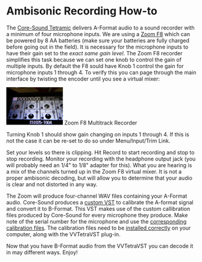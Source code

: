 # Ambisonic Recording How-to

The [Core-Sound Tetramic](http://www.core-sound.com/TetraMic/1.php) delivers A-Format audio to a sound recorder with a minimum of four microphone inputs.  We are using a [Zoom F8](https://www.zoom-na.com/products/field-video-recording/field-recording/zoom-f8-multitrack-field-recorder) which can be powered by 8 AA batteries (make sure your batteries are fully charged before going out in the field).  It is necessary for the microphone inputs to have their gain set to the *exact same gain level*.  The Zoom F8 recorder simplifies this task because we can set one knob to control the gain of multiple inputs.  By default the F8 sould have Knob 1 control the gain for microphone inputs 1 through 4.  To verify this you can page through the main interface by twisting the encoder until you see a virtual mixer:

<img src="ambisonic-recording/images/ZoomF8-mixer.jpg" width="150" height="100"/>  Zoom F8 Multitrack Recorder

Turning Knob 1 should show gain changing on inputs 1 through 4.  If this is not the case it can be re-set to do so under Menu/Input/Trim Link.

Set your levels so there is clipping.  Hit Record to start recording and stop to stop recording.  Monitor your recording with the headphone output jack (you will probably need an 1/4" to 1/8" adapter for this).  What you are hearing is a mix of the channels turned up in the Zoom F8 virtual mixer.  It is not a proper ambisonic decoding, but will allow you to determine that your audio is clear and not distorted in any way.

The Zoom will produce four-channel WAV files containing your A-Format audio.  Core-Sound produces a [custom VST](https://www.vvaudio.com/products/VVTetraVST) to calibrate the A-format signal and convert it to B-Format.  This VST makes use of the custom callibration files produced by Core-Sound for every microphone they produce.  Make note of the serial number for the microphone and use the [corresponding calibration files](ambisonic-recording/callibrations).  The calibration files need to be [installed correctly](https://www.vvaudio.com/support) on your computer, along with the VVTetraVST plug-in.  

Now that you have B-Format audio from the VVTetraVST you can decode it in may different ways.  Enjoy!

